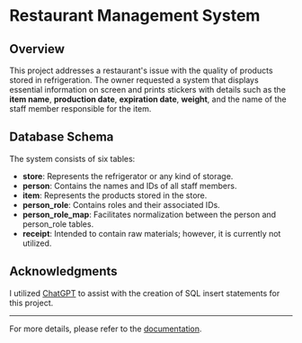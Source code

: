 # Restaurant Management System

## Overview

This project addresses a restaurant's issue with the quality of products stored in refrigeration. The owner requested a system that displays essential information on screen and prints stickers with details such as the **item name**, **production date**, **expiration date**, **weight**, and the name of the staff member responsible for the item.

## Database Schema

The system consists of six tables:

- **store**: Represents the refrigerator or any kind of storage.
- **person**: Contains the names and IDs of all staff members.
- **item**: Represents the products stored in the store.
- **person_role**: Contains roles and their associated IDs.
- **person_role_map**: Facilitates normalization between the person and person_role tables.
- **receipt**: Intended to contain raw materials; however, it is currently not utilized.

## Acknowledgments

I utilized [ChatGPT](https://openai.com/chatgpt) to assist with the creation of SQL insert statements for this project.

---

For more details, please refer to the [documentation](LINK_TO_DOCUMENTATION).
